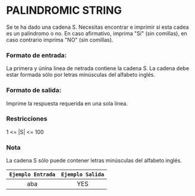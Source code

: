 # PALINDROMIC STRING
Se te ha dado una cadena S. Necesitas encontrar e imprimir si esta cadea es un palíndromo o no.
En caso afirmativo, imprima "Sí" (sin comillas), en caso contrario imprima "NO" (sin comillas).

### Formato de entrada:
La primera y únina linea de netrada contiene la cadena S. La cadena debe estar formada
sólo por letras minúsculas del alfabeto inglés.

### Formato de salida:
Imprime la respuesta requerida en una sola línea.

### Restricciones
1 <= |S| <= 100

### Nota
La cadena S sólo puede contener letras minúsculas del alfabeto inglés.

| `Ejemplo Entrada` | `Ejemplo Salida` |
|:-----------------:|:----------------:|
|        aba        |       YES        |
